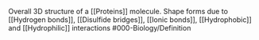 Overall 3D structure of a [[Proteins]] molecule. Shape forms due to [[Hydrogen bonds]], [[Disulfide bridges]], [[Ionic bonds]], [[Hydrophobic]] and [[Hydrophilic]] interactions
#000-Biology/Definition 